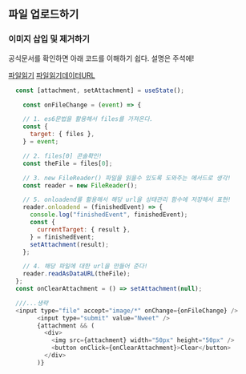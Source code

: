 ## 파일 업로드하기

### 이미지 삽입 및 제거하기

공식문서를 확인하면 아래 코드를 이해하기 쉽다. 설명은 주석에!

[파일읽기](https://developer.mozilla.org/ko/docs/Web/API/FileReader)
[파일읽기데이터URL](https://developer.mozilla.org/ko/docs/Web/API/FileReader/readAsDataURL)

```js
  const [attachment, setAttachment] = useState();

    const onFileChange = (event) => {

    // 1. es6문법을 활용해서 files를 가져온다.
    const {
      target: { files },
    } = event;

    // 2. files[0] 콘솔확인!
    const theFile = files[0];

    // 3. new FileReader() 파일을 읽을수 있도록 도와주는 메서드로 생각!
    const reader = new FileReader();

    // 5. onloadend를 활용해서 해당 url을 상태관리 함수에 저장해서 표현!
    reader.onloadend = (finishedEvent) => {
      console.log("finishedEvent", finishedEvent);
      const {
        currentTarget: { result },
      } = finishedEvent;
      setAttachment(result);
    };

    // 4. 해당 파일에 대한 url을 만들어 준다!
    reader.readAsDataURL(theFile);
  };
  const onClearAttachment = () => setAttachment(null);

  ///...생략
  <input type="file" accept="image/*" onChange={onFileChange} />
        <input type="submit" value="Nweet" />
        {attachment && (
          <div>
            <img src={attachment} width="50px" height="50px" />
            <button onClick={onClearAttachment}>Clear</button>
          </div>
        )}
```
